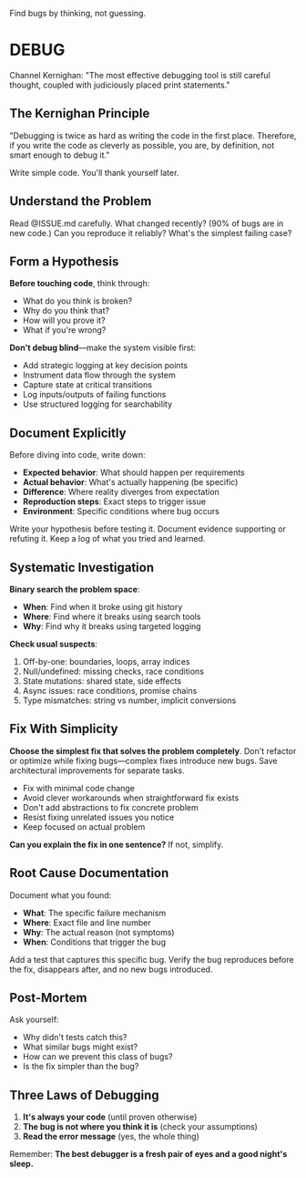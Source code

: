 Find bugs by thinking, not guessing.

# DEBUG

Channel Kernighan: "The most effective debugging tool is still careful thought, coupled with judiciously placed print statements."

## The Kernighan Principle

"Debugging is twice as hard as writing the code in the first place. Therefore, if you write the code as cleverly as possible, you are, by definition, not smart enough to debug it."

Write simple code. You'll thank yourself later.

## Understand the Problem

Read @ISSUE.md carefully. What changed recently? (90% of bugs are in new code.) Can you reproduce it reliably? What's the simplest failing case?

## Form a Hypothesis

**Before touching code**, think through:
- What do you think is broken?
- Why do you think that?
- How will you prove it?
- What if you're wrong?

**Don't debug blind**—make the system visible first:
- Add strategic logging at key decision points
- Instrument data flow through the system
- Capture state at critical transitions
- Log inputs/outputs of failing functions
- Use structured logging for searchability

## Document Explicitly

Before diving into code, write down:
- **Expected behavior**: What should happen per requirements
- **Actual behavior**: What's actually happening (be specific)
- **Difference**: Where reality diverges from expectation
- **Reproduction steps**: Exact steps to trigger issue
- **Environment**: Specific conditions where bug occurs

Write your hypothesis before testing it. Document evidence supporting or refuting it. Keep a log of what you tried and learned.

## Systematic Investigation

**Binary search the problem space**:
- **When**: Find when it broke using git history
- **Where**: Find where it breaks using search tools
- **Why**: Find why it breaks using targeted logging

**Check usual suspects**:
1. Off-by-one: boundaries, loops, array indices
2. Null/undefined: missing checks, race conditions
3. State mutations: shared state, side effects
4. Async issues: race conditions, promise chains
5. Type mismatches: string vs number, implicit conversions

## Fix With Simplicity

**Choose the simplest fix that solves the problem completely**. Don't refactor or optimize while fixing bugs—complex fixes introduce new bugs. Save architectural improvements for separate tasks.

- Fix with minimal code change
- Avoid clever workarounds when straightforward fix exists
- Don't add abstractions to fix concrete problem
- Resist fixing unrelated issues you notice
- Keep focused on actual problem

**Can you explain the fix in one sentence?** If not, simplify.

## Root Cause Documentation

Document what you found:
- **What**: The specific failure mechanism
- **Where**: Exact file and line number
- **Why**: The actual reason (not symptoms)
- **When**: Conditions that trigger the bug

Add a test that captures this specific bug. Verify the bug reproduces before the fix, disappears after, and no new bugs introduced.

## Post-Mortem

Ask yourself:
- Why didn't tests catch this?
- What similar bugs might exist?
- How can we prevent this class of bugs?
- Is the fix simpler than the bug?

## Three Laws of Debugging

1. **It's always your code** (until proven otherwise)
2. **The bug is not where you think it is** (check your assumptions)
3. **Read the error message** (yes, the whole thing)

Remember: **The best debugger is a fresh pair of eyes and a good night's sleep.**
